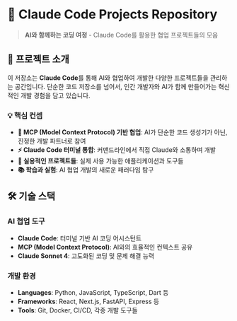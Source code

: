 # 🤖 Claude Code Projects Repository

> **AI와 함께하는 코딩 여정** - Claude Code를 활용한 협업 프로젝트들의 모음

## 🚀 프로젝트 소개

이 저장소는 **Claude Code**를 통해 AI와 협업하여 개발한 다양한 프로젝트들을 관리하는 공간입니다. 단순한 코드 저장소를 넘어서, 인간 개발자와 AI가 함께 만들어가는 혁신적인 개발 경험을 담고 있습니다.

### 💡 핵심 컨셉

- **🔗 MCP (Model Context Protocol) 기반 협업**: AI가 단순한 코드 생성기가 아닌, 진정한 개발 파트너로 참여
- **⚡ Claude Code 터미널 통합**: 커맨드라인에서 직접 Claude와 소통하며 개발
- **🎯 실용적인 프로젝트들**: 실제 사용 가능한 애플리케이션과 도구들
- **📚 학습과 실험**: AI 협업 개발의 새로운 패러다임 탐구

## 🛠️ 기술 스택

### AI 협업 도구
- **Claude Code**: 터미널 기반 AI 코딩 어시스턴트
- **MCP (Model Context Protocol)**: AI와의 효율적인 컨텍스트 공유
- **Claude Sonnet 4**: 고도화된 코딩 및 문제 해결 능력

### 개발 환경
- **Languages**: Python, JavaScript, TypeScript, Dart 등
- **Frameworks**: React, Next.js, FastAPI, Express 등  
- **Tools**: Git, Docker, CI/CD, 각종 개발 도구들
